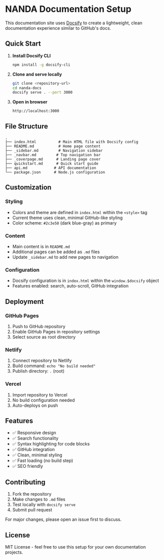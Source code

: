 # NANDA Documentation Setup

This documentation site uses [Docsify](https://docsify.js.org/) to create a lightweight, clean documentation experience similar to GitHub's docs.

## Quick Start

1. **Install Docsify CLI**
   ```bash
   npm install -g docsify-cli
   ```

2. **Clone and serve locally**
   ```bash
   git clone <repository-url>
   cd nanda-docs
   docsify serve . --port 3000
   ```

3. **Open in browser**
   ```
   http://localhost:3000
   ```

## File Structure

```
.
├── index.html          # Main HTML file with Docsify config
├── README.md           # Home page content
├── _sidebar.md         # Navigation sidebar
├── _navbar.md         # Top navigation bar
├── _coverpage.md      # Landing page cover
├── quickstart.md      # Quick start guide
├── api.md            # API documentation
└── package.json      # Node.js configuration
```

## Customization

### Styling
- Colors and theme are defined in `index.html` within the `<style>` tag
- Current theme uses clean, minimal GitHub-like styling
- Color scheme: `#2c3e50` (dark blue-gray) as primary

### Content
- Main content is in `README.md`
- Additional pages can be added as `.md` files
- Update `_sidebar.md` to add new pages to navigation

### Configuration
- Docsify configuration is in `index.html` within the `window.$docsify` object
- Features enabled: search, auto-scroll, GitHub integration

## Deployment

### GitHub Pages
1. Push to GitHub repository
2. Enable GitHub Pages in repository settings
3. Select source as root directory

### Netlify
1. Connect repository to Netlify
2. Build command: `echo "No build needed"`
3. Publish directory: `.` (root)

### Vercel
1. Import repository to Vercel
2. No build configuration needed
3. Auto-deploys on push

## Features

- ✅ Responsive design
- ✅ Search functionality
- ✅ Syntax highlighting for code blocks
- ✅ GitHub integration
- ✅ Clean, minimal styling
- ✅ Fast loading (no build step)
- ✅ SEO friendly

## Contributing

1. Fork the repository
2. Make changes to `.md` files
3. Test locally with `docsify serve`
4. Submit pull request

For major changes, please open an issue first to discuss.

## License

MIT License - feel free to use this setup for your own documentation projects. 